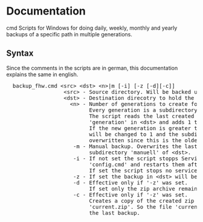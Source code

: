 <h1>Documentation</h1>
<p>cmd Scripts for Windows for doing daily, weekly, monthly and yearly backups of a specific path in multiple generations.</p>

<h2>Syntax</h2>
<p>Since the comments in the scripts are in german, this documentation explains the same in english.</p>
<pre>
  backup_fhw.cmd &lt;src&gt; &lt;dst&gt; &lt;n&gt;|m [-i] [-z [-d][-c]] 
                  &lt;src&gt; - Source directory. Will be backed up with all sub directories.
                  &lt;dst&gt; - Destination direcotry to hold the backup.
                    &lt;n&gt; - Number of generations to create for the backup. 
                          Every generation is a subdirectory of &lt;dst&gt;.
                          The script reads the last created generation from the file
                          'generation' in &lt;dst&gt; and adds 1 to that number. 
                          If the new generation is greater than &lt;n> the new generation
                          will be changed to 1 and the subdirectory 1 of &lt;dst&gt; will be
                          overwritten since this is the oldest generation.
                     -m - Manual backup. Overwrites the last manual backup in the
                          subdirectory 'manuell' of &lt;dst&gt;.
                     -i - If not set the script stopps Services configured in file 
                          'config.cmd' and restarts them after backup.
                          If set the script stops no services during the backup.
                     -z - If set the backup in &lt;dst&gt; will be created as a zip archive.
                     -d - Effective only if '-z' was set. 
                          If set only the zip archive remains at &lt;dst&gt; after backup.
                     -c - Effective only if '-z' was set.
                          Creates a copy of the created zip archive to the file 
                          'current.zip'. So the file 'current.zip' always contains
                          the last backup.
</pre>
